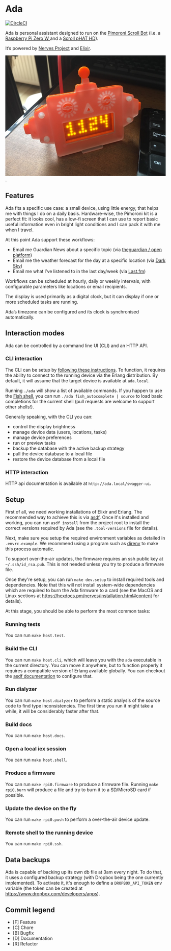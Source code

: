 # Ada

[![CircleCI](https://circleci.com/gh/cloud8421/ada.svg?style=svg&circle-token=e4d5543095470815e9108a94840d4e57c4f77070)](https://circleci.com/gh/cloud8421/ada)

Ada is personal assistant designed to run on the [Pimoroni Scroll Bot](https://shop.pimoroni.com/products/scroll-bot-pi-zero-w-project-kit) (i.e. a [Raspberry Pi Zero W ](https://www.raspberrypi.org/products/raspberry-pi-zero-w/) and a [Scroll pHAT HD](https://shop.pimoroni.com/products/scroll-phat-hd)).

It’s powered by [Nerves Project](https://nerves-project.org) and [Elixir](https://elixir-lang.org).

![Ada Device](ada.jpg).

## Features

Ada fits a specific use case: a small device, using little energy, that helps me with things I do on a daily basis. Hardware-wise, the Pimoroni kit is a perfect fit: it looks cool, has a low-fi screen that I can use to report basic useful information even in bright light conditions and I can pack it with me when I travel.

At this point Ada support these workflows:

- Email me Guardian News about a specific topic (via [theguardian / open platform](https://open-platform.theguardian.com/documentation/))
- Email me the weather forecast for the day at a specific location (via [Dark Sky](https://darksky.net/dev))
- Email me what I’ve listened to in the last day/week (via [Last.fm](https://www.last.fm/api))

Workflows can be scheduled at hourly, daily or weekly intervals, with configurable parameters like locations or email recipients.

The display is used primarily as a digital clock, but it can display if one or more scheduled tasks are running.

Ada’s timezone can be configured and its clock is synchronised automatically.

## Interaction modes

Ada can be controlled by a command line UI (CLI) and an HTTP API.

### CLI interaction

The CLI can be setup by [following these instructions](#Build-the-CLI). To function, it requires the ability to connect to the running device via the Erlang distribution. By default, it will assume that the target device is available at `ada.local`.

Running `./ada` will show a list of available commands. If you happen to use the [Fish shell](https://fishshell.com), you can run `./ada fish_autocomplete | source` to load basic completions for the current shell (pull requests are welcome to support other shells!).

Generally speaking, with the CLI you can:

- control the display brightness
- manage device data (users, locations, tasks)
- manage device preferences
- run or preview tasks
- backup the database with the active backup strategy
- pull the device database to a local file
- restore the device database from a local file

### HTTP interaction

HTTP api documentation is available at `http://ada.local/swagger-ui`.

## Setup

First of all, we need working installations of Elixir and Erlang. The recommended way to achieve this is via [asdf](https://asdf-vm.com/#/). Once it's installed and working, you can run `asdf install` from the project root to install the correct versions required by Ada (see the `.tool-versions` file for details).

Next, make sure you setup the required environment variables as detailed in `.envrc.example`. We recommend using a program such as [direnv](https://direnv.net) to make this process automatic.

To support over-the-air updates, the firmware requires an ssh public key at `~/.ssh/id_rsa.pub`. This is not needed unless you try to produce a firmware file.

Once they're setup, you can run `make dev.setup` to install required tools and dependencies. Note that this will not install system-wide dependencies which are required to burn the Ada firmware to a card (see the MacOS and Linux sections at <https://hexdocs.pm/nerves/installation.html#content> for details).

At this stage, you should be able to perform the most common tasks:

### Running tests

You can run `make host.test`.

### Build the CLI

You can run `make host.cli`, which will leave you with the `ada` executable in the current directory. You can move it anywhere, but to function properly it requires a compatible version of Erlang available globally. You can checkout the [asdf documentation](https://asdf-vm.com/#/core-manage-versions?id=set-current-version) to configure that.

### Run dialyzer

You can run `make host.dialyzer` to perform a static analysis of the source code to find type inconsistencies. The first time you run it might take a while, it will be considerably faster after that.

### Build docs

You can run `make host.docs`.

### Open a local iex session

You can run `make host.shell`.

### Produce a firmware

You can run `make rpi0.firmware` to produce a firmware file. Running `make rpi0.burn` will produce a file and try to burn it to a SD/MicroSD card if possible.

### Update the device on the fly

You can run `make rpi0.push` to perform a over-the-air device update.

### Remote shell to the running device

You can run `make rpi0.ssh`.

## Data backups

Ada is capable of backing up its own db file at 3am every night. To do that, it uses a configured backup strategy (with Dropbox being the one currently implemented). To activate it, it's enough to define a `DROPBOX_API_TOKEN` env variable (the token can be created at <https://www.dropbox.com/developers/apps>).

## Commit legend

- [F] Feature
- [C] Chore
- [B] Bugfix
- [D] Documentation
- [R] Refactor
